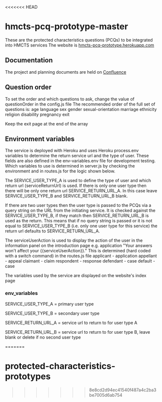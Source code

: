 <<<<<<< HEAD
# hmcts-pcq-prototype-master #
These are the protected characteristics questions (PCQs) to be integrated into HMCTS services 
The website is [hmcts-pcq-prototype.herokuapp.com](https://hmcts-pcq-prototype.herokuapp.com/)

## Documentation ##
The project and planning documents are held on [Confluence](https://tools.hmcts.net/confluence/display/CD/Protected+Characteristics+Questions)

## Question order ##

To set the order and which questions to ask, change the value of questionOrder in the config.js file
The recommended order of the full set of questions is:
age
language
sex
gender
sexual-orientation
marriage
ethnicity
religion
disability
pregnancy
exit

Keep the exit page at the end of the array

## Environment variables ##

The service is deployed with Heroku and uses Heroku process.env variables to determine the return service url and the type of user. These fields are also defined in the env-variables.env file for development testing. Which variables to use is determined in server.js by checking the environment and in routes.js for the logic shown below.

The SERVICE_USER_TYPE_A is used to define the type of user and which return url (serviceReturnUrl) is used. If there is only one user type then there will be only one return url SERVICE_RETURN_URL_A. In this case leave SERVICE_USER_TYPE_B and SERVICE_RETURN_URL_B blank.

If there are two user types then the user type is passed to the PCQs via a query string on the URL from the initiating service. It is checked against the SERVICE_USER_TYPE_B, if they match then SERVICE_RETURN_URL_B is used as the return. This means that if no query string is passed or it is not equal to SERVICE_USER_TYPE_B (i.e. only one user type for this service) the return url defaults to SERVICE_RETURN_URL_A.

The serviceUserAction is used to display the action of the user in the information panel on the introduction page e.g. application
"Your answers won't affect your {{serviceUserAction}}."  This is determined (hard coded with a switch command) in the routes.js file
applicant - application
appellant - appeal
claimant - claim
respondent - response
defendant - case
default - case

The variables used by the service are displayed on the website's index page

### env_variables ###

SERVICE_USER_TYPE_A = primary user type

SERVICE_USER_TYPE_B = secondary user type

SERVICE_RETURN_URL_A = service url to return to for user type A

SERVICE_RETURN_URL_B = service url to return to for user type B, leave blank or delete if no second user type


=======
# protected-characteristics-prototypes
>>>>>>> 8e8cd2d94ec41540f487a4c2ba3be7005d6ab754
